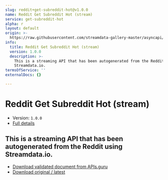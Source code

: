 ```yaml
---
slug: reddit+get-subreddit-hot@v1.0.0
name: Reddit Get Subreddit Hot (stream)
service: get-subreddit-hot
alpha: r
layout: default
origin: >-
  https://raw.githubusercontent.com/streamdata-gallery-master/asyncapi/master/_listings/reddit/reddit-get-subreddit-hot-stream-async.md
info:
  title: Reddit Get Subreddit Hot (stream)
  version: 1.0.0
  description: >-
    This is a streaming API that has been autogenerated from the Reddit using
    Streamdata.io.
termsOfService: ''
externalDocs: {}

---
```

# Reddit Get Subreddit Hot (stream)

* Version: `1.0.0`
* [Full details](../html/reddit+get-subreddit-hot@v1.0.0.html)



## This is a streaming API that has been autogenerated from the Reddit using Streamdata.io.



* [Download validated document from APIs.guru](https://raw.githubusercontent.com/APIs-guru/asyncapi-directory/master/docs/APIs/reddit%2Bget-subreddit-hot%40v1.0.0.yaml)
* [Download original / latest](https://raw.githubusercontent.com/streamdata-gallery-master/asyncapi/master/_listings/reddit/reddit-get-subreddit-hot-stream-async.md)

<script type="application/ld+json">
{
  "@context": "http://schema.org/",
  "@type": "WebAPI",
  "description": "This is a streaming API that has been autogenerated from the Reddit using Streamdata.io.",
  "documentation": "",

  "name": "Reddit Get Subreddit Hot (stream)"
}
</script>
